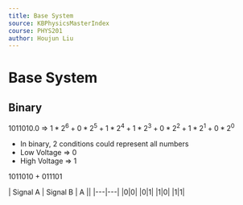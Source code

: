 ```yaml
---
title: Base System
source: KBPhysicsMasterIndex
course: PHYS201
author: Houjun Liu
---
```


# Base System

## Binary

1011010.0 => $1*2^6 + 0*2^5 + 1*2^4 + 1*2^3 + 0*2^2 + 1*2^1 + 0*2^0$

* In binary, 2 conditions could represent all numbers
* Low Voltage => 0
* High Voltage => 1

1011010 + 011101

| Signal A | Signal B | A || 
|---|---|
|0|0|
|0|1|
|1|0|
|1|1|
